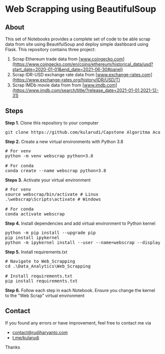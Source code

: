 # Web Scrapping using BeautifulSoup

## About
This set of Notebooks provides a complete set of code to be able scrap data from site using BeautifulSoup and deploy simple dashboard using Flask. This repository contains three project:
1. Scrap Ethereum trade data from [www.coingecko.com](https://www.coingecko.com/en/coins/ethereum/historical_data/usd?start_date=2020-01-01&end_date=2021-06-30#panel)
2. Scrap IDR-USD exchange rate data from [www.exchange-rates.com](https://www.exchange-rates.org/history/IDR/USD/T)
3. Scrap IMDb movie data from from [www.imdb.com](https://www.imdb.com/search/title/?release_date=2021-01-01,2021-12-31)

## Steps
**Step 1.** Clone this repository to your computer
<pre>
git clone https://github.com/kularudi/Capstone_Algoritma_Academy.git
</pre>

**Step 2.** Create a new virtual environments with Python 3.8
<pre>
# For venv
python -m venv webscrap python=3.8

# For conda
conda create --name webscrap python=3.8
</pre>

**Steps 3.** Activate your virtual environment
<pre>
# For venv
source webscrap/bin/activate # Linux
.\webscrap\Scripts\activate # Windows

# For conda
conda activate webscrap
</pre>

**Step 4.** Install dependencies and add virtual environment to Python kernel
<pre>
python -m pip install --upgrade pip
pip install ipykernel
python -m ipykernel install --user --name=webscrap --display-name="Web Scrap"
</pre>

**Step 5.** Install requirements.txt
<pre>
# Navigate to Web_Scrapping
cd .\Data_Analytics\Web_Scrapping

# Install requirements.txt
pip install requirements.txt
</pre>

**Step 6.** Follow each step in each Notebook. Ensure you change the kernel to the "Web Scrap" virtual environment

## Contact
If you found any errors or have improvement, feel free to contact me via
- [contact@rudiharyanto.com](mailto:contact@rudiharyanto.com)
- [t.me/kularudi](https://t.me/kularudi)

Thanks
